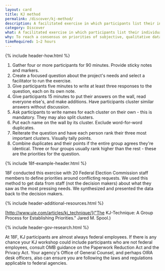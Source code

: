 ```yaml
---
layout: card
title: KJ method
permalink: /discover/kj-method/
description: A facilitated exercise in which participants list their individual priorities onto cards, collect them as a group, organize them by relationship, and establish group priorities through individual voting.
category: Discover
what: A facilitated exercise in which participants list their individual priorities onto cards, collect them as a group, organize them by relationship, and establish group priorities through individual voting.
why: To reach a consensus on priorities of subjective, qualitative data with a group of people. This is especially helpful with larger groups of stakeholders and groups with high risk of disagreement.
timeRequired: 1–2 hours
---
```


{% include header-how.html %}

1. Gather four or more participants for 90 minutes. Provide sticky notes and markers.
1. Create a focused question about the project's needs and select a facilitator to run the exercise.
1. Give participants five minutes to write at least three responses to the question, each on its own note.
1. Give participants 15 minutes to put their answers on the wall, read everyone else's, and make additions. Have participants cluster similar answers without discussion.
1. Ask participants to write names for each cluster on their own - this is mandatory. They may also split clusters.
1. Put each name on the wall by its cluster. Exclude word-for-word duplicates.
1. Reiterate the question and have each person rank their three most important clusters. Visually tally points.
1. Combine duplicates and their points if the entire group agrees they're identical. Three or four groups usually rank higher than the rest - these are the priorities for the question.

{% include 18f-example-header.html %}

18F conducted this exercise with 20 Federal Election Commission staff members to define priorities around conflicting requests. We used this method to get data from staff (not the decision makers) about what they saw as the most pressing needs. We synthesized and presented the data back to the decision makers.

<section class="method--section method--section--additional-resources" markdown="1">
{% include header-additional-resources.html %}

[http://www.uie.com/articles/kj_technique/]("The KJ-Technique: A Group Process for Establishing Priorities." Jared M. Spool.)
</section>

<section class="method--section method--section--government-considerations" markdown="1" > {% include header-gov-research.html %}

At 18F, KJ participants are almost always federal employees. If there is any chance your KJ workshop could include participants who are not federal employees, consult OMB guidance on the Paperwork Reduction Act and the Privacy Act. Your agency's Office of General Counsel, and perhaps OIRA desk officers, also can ensure you are following the laws and regulations applicable to federal agencies.
</section>
